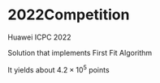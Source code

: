 # 2022Competition

Huawei ICPC 2022 

Solution that implements First Fit Algorithm 

It yields about $4.2 \times 10^5$ points
